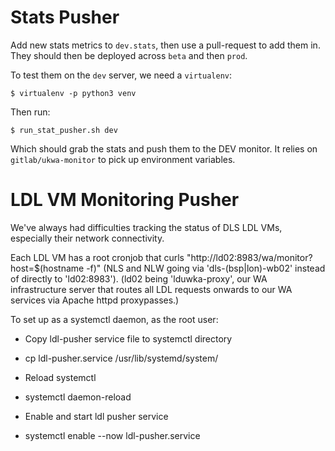 Stats Pusher
============

Add new stats metrics to `dev.stats`, then use a pull-request to add them in. They should then be deployed across `beta` and then `prod`.

To test them on the `dev` server, we need a `virtualenv`:

```
$ virtualenv -p python3 venv
```

Then run:

```
$ run_stat_pusher.sh dev
```

Which should grab the stats and push them to the DEV monitor. It relies on `gitlab/ukwa-monitor` to pick up environment variables.



LDL VM Monitoring Pusher
========================

We've always had difficulties tracking the status of DLS LDL VMs, especially their network connectivity.

Each LDL VM has a root cronjob that curls "http://ld02:8983/wa/monitor?host=$(hostname -f)" (NLS and NLW going via 'dls-(bsp|lon)-wb02' instead of directly to 'ld02:8983').  (ld02 being 'lduwka-proxy', our WA infrastructure server that routes all LDL requests onwards to our WA services via Apache httpd proxypasses.)

To set up as a systemctl daemon, as the root user:
* Copy ldl-pusher service file to systemctl directory
 * cp ldl-pusher.service /usr/lib/systemd/system/

* Reload systemctl 
 * systemctl daemon-reload

* Enable and start ldl pusher service
 * systemctl enable --now ldl-pusher.service

